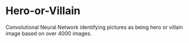 # Hero-or-Villain
Convolutional Neural Network identifying pictures as being hero or villain image based on over 4000 images.
